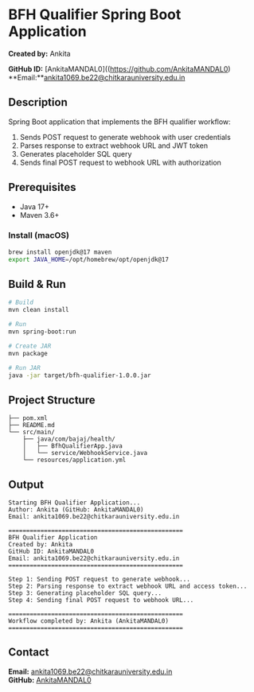 # BFH Qualifier Spring Boot Application

**Created by:** Ankita 

**GitHub ID:** [AnkitaMANDAL0]((https://github.com/AnkitaMANDAL0)  
**Email:**ankita1069.be22@chitkarauniversity.edu.in  

## Description

Spring Boot application that implements the BFH qualifier workflow:
1. Sends POST request to generate webhook with user credentials
2. Parses response to extract webhook URL and JWT token
3. Generates placeholder SQL query
4. Sends final POST request to webhook URL with authorization

## Prerequisites

- Java 17+
- Maven 3.6+

### Install (macOS)
```bash
brew install openjdk@17 maven
export JAVA_HOME=/opt/homebrew/opt/openjdk@17
```

## Build & Run

```bash
# Build
mvn clean install

# Run
mvn spring-boot:run

# Create JAR
mvn package

# Run JAR
java -jar target/bfh-qualifier-1.0.0.jar
```

## Project Structure

```
├── pom.xml
├── README.md
└── src/main/
    ├── java/com/bajaj/health/
    │   ├── BfhQualifierApp.java
    │   └── service/WebhookService.java
    └── resources/application.yml
```

## Output

```
Starting BFH Qualifier Application...
Author: Ankita (GitHub: AnkitaMANDAL0)
Email: ankita1069.be22@chitkarauniversity.edu.in

=================================================
BFH Qualifier Application
Created by: Ankita
GitHub ID: AnkitaMANDAL0
Email: ankita1069.be22@chitkarauniversity.edu.in
=================================================

Step 1: Sending POST request to generate webhook...
Step 2: Parsing response to extract webhook URL and access token...
Step 3: Generating placeholder SQL query...
Step 4: Sending final POST request to webhook URL...

=================================================
Workflow completed by: Ankita (AnkitaMANDAL0)
=================================================
```

## Contact

**Email:** ankita1069.be22@chitkarauniversity.edu.in  
**GitHub:** [AnkitaMANDAL0](https://github.com/AnkitaMANDAL0) 
